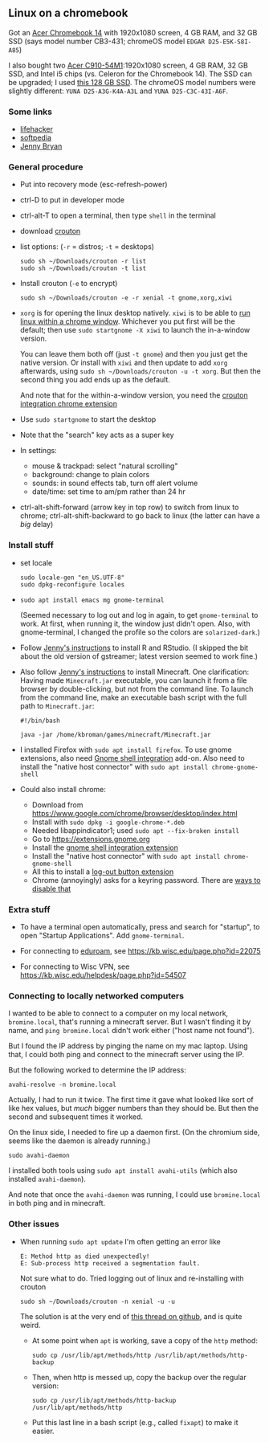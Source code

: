 ## Linux on a chromebook

Got an [Acer Chromebook
14](https://www.amazon.com/gp/product/0387921249?ie=UTF8&tag=7210-20)
with 1920x1080 screen, 4 GB RAM, and 32 GB SSD (says model number
CB3-431; chromeOS model `EDGAR D25-E5K-S8I-A85`)

I also bought two [Acer
C910-54M1](https://www.acer.com/ac/en/US/content/professional-model/NX.EF3AA.011):1920x1080
screen, 4 GB RAM, 32 GB SSD, and Intel i5 chips (vs. Celeron for the
Chromebook 14). The SSD can be upgraded; I used [this 128 GB
SSD](https://www.amazon.com/gp/product/B01N659X8H?ie=UTF8&tag=7210-20).
The chromeOS model numbers were slightly different: `YUNA
D25-A3G-K4A-A3L` and `YUNA D25-C3C-43I-A6F`.


### Some links

- [lifehacker](https://lifehacker.com/how-to-install-linux-on-a-chromebook-and-unlock-its-ful-509039343)
- [softpedia](http://news.softpedia.com/news/how-to-install-ubuntu-17-04-with-gnome-on-your-chromebook-alongside-chrome-os-516624.shtml)
- [Jenny Bryan](https://github.com/jennybc/operation-chromebook)

### General procedure

- Put into recovery mode (esc-refresh-power)

- ctrl-D to put in developer mode

- ctrl-alt-T to open a terminal, then type `shell` in the terminal

- download [crouton](https://github.com/dnschneid/crouton)

- list options: (`-r` = distros; `-t` = desktops)

  ```shell
  sudo sh ~/Downloads/crouton -r list
  sudo sh ~/Downloads/crouton -t list
  ```

- Install crouton (`-e` to encrypt)

  ```shell
  sudo sh ~/Downloads/crouton -e -r xenial -t gnome,xorg,xiwi
  ```

- `xorg` is for opening the linux desktop natively. `xiwi`
  is to be able to [run linux within a chrome
  window](https://github.com/dnschneid/crouton/wiki/crouton-in-a-Chromium-OS-window-(xiwi)).
  Whichever you put first will be the default; then use `sudo
  startgnome -X xiwi` to launch the in-a-window version.

  You can leave
  them both off (just `-t gnome`) and then you just get the native version.
  Or install with `xiwi` and then update to add `xorg` afterwards,
  using `sudo sh ~/Downloads/crouton -u -t xorg`. But then the second
  thing you add ends up as the default.

  And note that for the within-a-window version, you need the [crouton integration chrome extension](https://chrome.google.com/webstore/detail/crouton-integration/gcpneefbbnfalgjniomfjknbcgkbijom)

- Use `sudo startgnome` to start the desktop

- Note that the "search" key acts as a super key

- In settings:

  - mouse & trackpad: select "natural scrolling"
  - background: change to plain colors
  - sounds: in sound effects tab, turn off alert volume
  - date/time: set time to am/pm rather than 24 hr

- ctrl-alt-shift-forward (arrow key in top row) to switch from linux
  to chrome; ctrl-alt-shift-backward to go back to linux (the latter
  can have a *big* delay)

### Install stuff

- set locale

  ```shell
  sudo locale-gen "en_US.UTF-8"
  sudo dpkg-reconfigure locales
  ```

- `sudo apt install emacs mg gnome-terminal`

  (Seemed necessary to log out and log in again, to get `gnome-terminal`
  to work. At first, when running it, the window just didn't open.
  Also, with gnome-terminal, I changed the profile so the colors are
  `solarized-dark`.)

- Follow [Jenny's
  instructions](https://github.com/jennybc/operation-chromebook) to
  install R and RStudio. (I skipped the bit about the old version of
  gstreamer; latest version seemed to work fine.)

- Also follow [Jenny's
  instructions](https://github.com/jennybc/operation-chromebook) to
  install Minecraft. One clarification: Having made `Minecraft.jar`
  executable, you can launch it from a file browser by
  double-clicking, but not from the command line. To launch from the
  command line, make an executable bash script with the full path to
  `Minecraft.jar`:

  ```shell
  #!/bin/bash

  java -jar /home/kbroman/games/minecraft/Minecraft.jar
  ```

- I installed Firefox with `sudo apt install firefox`.
  To use gnome extensions, also need [Gnome shell
  integration](https://addons.mozilla.org/en-US/firefox/addon/gnome-shell-integration/)
  add-on. Also need to install the "native host connector" with `sudo apt install chrome-gnome-shell`

- Could also install chrome:

  - Download from <https://www.google.com/chrome/browser/desktop/index.html>
  - Install with `sudo dpkg -i google-chrome-*.deb`
  - Needed libappindicator1; used `sudo apt --fix-broken install`
  - Go to <https://extensions.gnome.org>
  - Install the [gnome shell integration
    extension](https://chrome.google.com/webstore/detail/gnome-shell-integration/gphhapmejobijbbhgpjhcjognlahblep?hl=en)
  - Install the "native host connector" with `sudo apt install chrome-gnome-shell`
  - All this to install a [log-out button extension](https://extensions.gnome.org/extension/1143/logout-button)
  - Chrome (annoyingly) asks for a keyring password. There are [ways
    to disable
    that](https://askubuntu.com/questions/31786/chrome-asks-for-password-to-unlock-keyring-on-startup)


### Extra stuff

- To have a terminal open automatically, press <super> and search for
  "startup", to open "Startup Applications". Add `gnome-terminal`.

- For connecting to [eduroam](https://www.eduroam.us/), see
  <https://kb.wisc.edu/page.php?id=22075>

- For connecting to Wisc VPN, see
  <https://kb.wisc.edu/helpdesk/page.php?id=54507>




### Connecting to locally networked computers

I wanted to be able to connect to a computer on my local network,
`bromine.local`, that's running a minecraft server. But I wasn't
finding it by name, and `ping bromine.local` didn't work either
("host name not found").

But I found the IP address by pinging the name on my mac laptop. Using
that, I could both ping and connect to the minecraft server using the
IP.

But the following worked to determine the IP address:

```shell
avahi-resolve -n bromine.local
```

Actually, I had to run it twice. The first time it gave what looked
like sort of like hex values, but _much_ bigger numbers than they
should be. But then the second and subsequent times it worked.

On the linux side, I needed to fire up a daemon first. (On the
chromium side, seems like the daemon is already running.)

```shell
sudo avahi-daemon
```

I installed both tools using `sudo apt install avahi-utils` (which
also installed `avahi-daemon`).

And note that once the `avahi-daemon` was running, I could use
`bromine.local` in both ping and in minecraft.


### Other issues

- When running `sudo apt update` I'm often getting an error like

  ```
  E: Method http as died unexpectedly!
  E: Sub-process http received a segmentation fault.
  ```

  Not sure what to do. Tried logging out of linux and re-installing
  with crouton

  ```
  sudo sh ~/Downloads/crouton -n xenial -u -u
  ```

  The solution is at the very end of [this thread on
  github](https://github.com/dnschneid/crouton/issues/2688), and is
  quite weird.

  - At some point when `apt` is working, save a copy of the `http`
    method:

    ```
    sudo cp /usr/lib/apt/methods/http /usr/lib/apt/methods/http-backup
    ```

  - Then, when http is messed up, copy the backup over the regular version:

    ```
    sudo cp /usr/lib/apt/methods/http-backup /usr/lib/apt/methods/http
    ```

  - Put this last line in a bash script (e.g., called `fixapt`) to
    make it easier.
